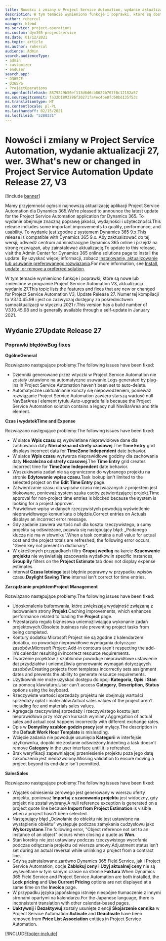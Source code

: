 ```yaml
---
title: Nowości i zmiany w Project Service Automation, wydanie aktualizacji 27, wer. 3
description: W tym temacie wymieniono funkcje i poprawki, które są dostępne w aktualizacji Project Service Automation, wydanie 27, wersja 3.
author: ruhercul
manager: kfend
ms.service: project-operations
ms.custom: dyn365-projectservice
ms.date: 01/12/2021
ms.topic: article
ms.author: ruhercul
audience: Admin
search.audienceType:
- admin
- customizer
- enduser
search.app:
- D365CE
- D365PS
- ProjectOperations
ms.openlocfilehash: 8879229b50ef113d6d6cb8622b707f0c12182a57
ms.sourcegitcommit: fa32b1893286f20271fa4ec4be8fc68bd135f53c
ms.translationtype: HT
ms.contentlocale: pl-PL
ms.lasthandoff: 02/15/2021
ms.locfileid: "5280321"
---
```

# <a name="whats-new-or-changed-in-project-service-automation-update-release-27-v3"></a><span data-ttu-id="bdd54-103">Nowości i zmiany w Project Service Automation, wydanie aktualizacji 27, wer. 3</span><span class="sxs-lookup"><span data-stu-id="bdd54-103">What's new or changed in Project Service Automation Update Release 27, V3</span></span>

[!include [banner](../includes/psa-now-project-operations.md)]

<span data-ttu-id="bdd54-104">Mamy przyjemność ogłosić najnowszą aktualizację aplikacji Project Service Automation dla Dynamics 365.</span><span class="sxs-lookup"><span data-stu-id="bdd54-104">We’re pleased to announce the latest update for the Project Service Automation application for Dynamics 365.</span></span> <span data-ttu-id="bdd54-105">To wydanie obejmuje znaczną poprawę jakości, wydajności i użyteczności.</span><span class="sxs-lookup"><span data-stu-id="bdd54-105">This release includes some important improvements to quality, performance, and usability.</span></span> <span data-ttu-id="bdd54-106">To wydanie jest zgodne z systemem Dynamics 365 9.x.</span><span class="sxs-lookup"><span data-stu-id="bdd54-106">This release is compatible with Dynamics 365 9.x.</span></span> <span data-ttu-id="bdd54-107">Aby zaktualizować do tej wersji, odwiedź centrum administracyjne Dynamics 365 online i przejdź na stronę rozwiązań, aby zainstalować aktualizację.</span><span class="sxs-lookup"><span data-stu-id="bdd54-107">To update to this release, visit the Admin Center for Dynamics 365 online solutions page to install the update.</span></span> <span data-ttu-id="bdd54-108">By uzyskać więcej informacji, zobacz [Instalowanie, aktualizowanie lub usuwanie preferowanego rozwiązania](https://docs.microsoft.com/power-platform/admin/install-remove-preferred-solution).</span><span class="sxs-lookup"><span data-stu-id="bdd54-108">For more information, see [Install, update, or remove a preferred solution](https://docs.microsoft.com/power-platform/admin/install-remove-preferred-solution).</span></span>

<span data-ttu-id="bdd54-109">W tym temacie wymieniono funkcje i poprawki, które są nowe lub zmienione w programie Project Service Automation V3, aktualizacja wydanie 27.</span><span class="sxs-lookup"><span data-stu-id="bdd54-109">This topic lists the features and fixes that are new or changed for Project Service Automation V3, Update Release 27.</span></span> <span data-ttu-id="bdd54-110">Numer tej kompilacji to V3.10.45.98 i jest on zazwyczaj dostępny za pośrednictwem samoaktualizacji w styczniu 2021 r.</span><span class="sxs-lookup"><span data-stu-id="bdd54-110">This version has a build number of V3.10.45.98 and is generally available through a self-update in January 2021.</span></span>

## <a name="update-release-27"></a><span data-ttu-id="bdd54-111">Wydanie 27</span><span class="sxs-lookup"><span data-stu-id="bdd54-111">Update Release 27</span></span>

### <a name="bug-fixes"></a><span data-ttu-id="bdd54-112">Poprawki błędów</span><span class="sxs-lookup"><span data-stu-id="bdd54-112">Bug fixes</span></span>

<span data-ttu-id="bdd54-113">**Ogólne**</span><span class="sxs-lookup"><span data-stu-id="bdd54-113">**General**</span></span>

<span data-ttu-id="bdd54-114">Rozwiązano następujące problemy:</span><span class="sxs-lookup"><span data-stu-id="bdd54-114">The following issues have been fixed:</span></span>

- <span data-ttu-id="bdd54-115">Dzienniki generowane przez wtyczki w Project Service Automation nie zostały ustawione na automatyczne usuwanie.</span><span class="sxs-lookup"><span data-stu-id="bdd54-115">Logs generated by plug-ins in Project Service Automation haven't been set to auto-delete.</span></span>
- <span data-ttu-id="bdd54-116">Automatyczne uaktualnianie kończy się niepowodzeniem, ponieważ rozwiązanie Project Service Automation zawiera starszą wartość null NavBarArea i element tytułu.</span><span class="sxs-lookup"><span data-stu-id="bdd54-116">Auto-upgrade fails because the Project Service Automation solution contains a legacy null NavBarArea and title element.</span></span>

<span data-ttu-id="bdd54-117">**Czas i wydatek**</span><span class="sxs-lookup"><span data-stu-id="bdd54-117">**Time and Expense**</span></span>

<span data-ttu-id="bdd54-118">Rozwiązano następujące problemy:</span><span class="sxs-lookup"><span data-stu-id="bdd54-118">The following issues have been fixed:</span></span>

- <span data-ttu-id="bdd54-119">W siatce **Wpis czasu** są wyświetlane nieprawidłowe dane dla zachowania daty **Niezależna od strefy czasowej**.</span><span class="sxs-lookup"><span data-stu-id="bdd54-119">The **Time Entry** grid displays incorrect data for **TimeZone Independent** date behavior.</span></span>
- <span data-ttu-id="bdd54-120">W siatce **Wpis czasu** wytwarza nieprawidłowe godziny dla zachowania daty **Niezależna od strefy czasowej**.</span><span class="sxs-lookup"><span data-stu-id="bdd54-120">The **Time Entry** grid creates incorrect time for **TimeZone Independent** date behavior.</span></span>
- <span data-ttu-id="bdd54-121">Wyszukiwania zadań nie są ograniczone do wybranego projektu na stronie **Edytowanie wpisu czasu**.</span><span class="sxs-lookup"><span data-stu-id="bdd54-121">Task lookup isn't limited to the selected project on the **Edit Time Entry** page.</span></span>
- <span data-ttu-id="bdd54-122">Zatwierdzanie czasu dla wpisów czasu niezwiązanych z projektem jest blokowane, ponieważ system szuka osoby zatwierdzającej projekt.</span><span class="sxs-lookup"><span data-stu-id="bdd54-122">Time approval for non-project time entries is blocked because the system is looking for a project approver.</span></span>
- <span data-ttu-id="bdd54-123">Prawidłowe wpisy w danych rzeczywistych powodują wyświetlenie nieprawidłowego komunikatu o błędzie.</span><span class="sxs-lookup"><span data-stu-id="bdd54-123">Correct entries on Actuals displays an incorrect error message.</span></span>
- <span data-ttu-id="bdd54-124">Gdy zadanie zawiera wartość null dla kosztu rzeczywistego, a sumy projektu są odświeżane, pojawia się następujący błąd: „Podanego klucza nie ma w słowniku”.</span><span class="sxs-lookup"><span data-stu-id="bdd54-124">When a task contains a null value for actual cost and the project totals are refreshed, the following error occurs, "Given key not present in dictionary".</span></span>
- <span data-ttu-id="bdd54-125">W określonych przypadkach filtry **Grupuj według** na karcie **Szacowanie projektu** nie wyświetlają szacowania wydatków.</span><span class="sxs-lookup"><span data-stu-id="bdd54-125">In specific instances, **Group By** filters on the **Project Estimate** tab does not display expense estimates.</span></span>
- <span data-ttu-id="bdd54-126">Interwał **Czasu letniego** jest błędnie poprawny w przypadku wpisów czasu.</span><span class="sxs-lookup"><span data-stu-id="bdd54-126">**Daylight Saving Time** interval isn't correct for time entries.</span></span>

<span data-ttu-id="bdd54-127">**Zarządzanie projektem**</span><span class="sxs-lookup"><span data-stu-id="bdd54-127">**Project Management**</span></span>

<span data-ttu-id="bdd54-128">Rozwiązano następujące problemy:</span><span class="sxs-lookup"><span data-stu-id="bdd54-128">The following issues have been fixed:</span></span>

- <span data-ttu-id="bdd54-129">Udoskonalenia buforowania, które zwiększają wydajność związaną z ładowaniem strony **Projekt**.</span><span class="sxs-lookup"><span data-stu-id="bdd54-129">Caching improvements, which enhances performance related to loading the **Project** page.</span></span>
- <span data-ttu-id="bdd54-130">Przestarzała reguła biznesowa uniemożliwiająca wykonanie zadań projektowych.</span><span class="sxs-lookup"><span data-stu-id="bdd54-130">Obsolete business rule preventing project tasks from being completed.</span></span>
- <span data-ttu-id="bdd54-131">Kontury dodatku Microsoft Project nie są zgodne z kalendarzem dodatku, co powoduje nieprawidłowe wymagania dotyczące zasobów.</span><span class="sxs-lookup"><span data-stu-id="bdd54-131">Microsoft Project Add-in contours aren't respecting the add-in’s calendar resulting in incorrect resource requirements.</span></span>
- <span data-ttu-id="bdd54-132">Tworzenie projektów z szablonów powoduje nieprawidłowe ustawienie dat przydziałów i uniemożliwia generowanie wymagań dotyczących zasobów.</span><span class="sxs-lookup"><span data-stu-id="bdd54-132">Creating projects from templates incorrectly sets assignment dates and prevents the ability to generate resource requirements.</span></span>
- <span data-ttu-id="bdd54-133">Użytkownik nie może uzyskać dostępu do opcji **Kategoria**, **Opis** i **Stan** za pomocą klawiatury.</span><span class="sxs-lookup"><span data-stu-id="bdd54-133">User can't access **Category**, **Description**, **Status** options using the keyboard.</span></span>
- <span data-ttu-id="bdd54-134">Rzeczywiste wartości sprzedaży projektu nie obejmują wartości sprzedaży opłat i materiałów.</span><span class="sxs-lookup"><span data-stu-id="bdd54-134">Actual sales values of the project aren't including fee and materials sales values.</span></span>
- <span data-ttu-id="bdd54-135">Agregacja rzeczywistej sprzedaży i rzeczywistego kosztu jest nieprawidłowa przy różnych kursach wymiany.</span><span class="sxs-lookup"><span data-stu-id="bdd54-135">Aggregation of actual sales and actual cost happens incorrectly with different exchange rates.</span></span>
- <span data-ttu-id="bdd54-136">Opis w **Domyślny szablon godzin pracy** jest mylący.</span><span class="sxs-lookup"><span data-stu-id="bdd54-136">The description in the **Default Work Hour Template** is misleading.</span></span>
- <span data-ttu-id="bdd54-137">Wcięcie zadania nie powoduje usunięcia **Kategorii** w interfejsie użytkownika, dopóki nie zostanie odświeżony.</span><span class="sxs-lookup"><span data-stu-id="bdd54-137">Indenting a task doesn't remove **Category** in the user interface until it is refreshed.</span></span>
- <span data-ttu-id="bdd54-138">Brak weryfikacji zapewniającej przeniesienie projektu poza jego datę zakończenia jest niedozwolony.</span><span class="sxs-lookup"><span data-stu-id="bdd54-138">Missing validation to ensure moving a project beyond its end date isn't permitted.</span></span>

<span data-ttu-id="bdd54-139">**Sales**</span><span class="sxs-lookup"><span data-stu-id="bdd54-139">**Sales**</span></span>

<span data-ttu-id="bdd54-140">Rozwiązano następujące problemy:</span><span class="sxs-lookup"><span data-stu-id="bdd54-140">The following issues have been fixed:</span></span>

- <span data-ttu-id="bdd54-141">Wyjątek odniesienia zerowego jest generowany w wierszu oferty projektu, ponieważ **Importuj z szacowania projektu** jest widoczny, gdy projekt nie został wybrany.</span><span class="sxs-lookup"><span data-stu-id="bdd54-141">A null reference exception is generated on a project quote line because **Import from Project Estimation** is visible when a project hasn't been selected.</span></span>
- <span data-ttu-id="bdd54-142">Następujący błąd „Odwołanie do obiektu nie jest ustawione na wystąpienie obiektu” występuje podczas zamykania cudzysłowu jako **Wykorzystane**.</span><span class="sxs-lookup"><span data-stu-id="bdd54-142">The following error, "Object reference not set to an instance of an object" occurs when closing a quote as **Won**.</span></span>
- <span data-ttu-id="bdd54-143">Stan korekty nie jest ustawiany podczas rzeczywistego wycofania podczas odłączania projektu od wiersza umowy.</span><span class="sxs-lookup"><span data-stu-id="bdd54-143">Adjustment status isn't set during an actual reversal while unlinking a project from a contract line.</span></span>
- <span data-ttu-id="bdd54-144">Gdy są zainstalowane zarówno Dynamics 365 Field Service, jak i Project Service Automation, opcje **Zablokuj ceny** i **Użyj aktualnej ceny** nie są wyświetlane w tym samym czasie na stronie **Faktura**.</span><span class="sxs-lookup"><span data-stu-id="bdd54-144">When Dynamics 365 Field Service and Project Service Automation are both installed, the **Lock pricing** and **Use Current Pricing** options are not displayed at a same time on the **Invoice** page.</span></span>
- <span data-ttu-id="bdd54-145">W przypadku języka japońskiego istnieje niespójne tłumaczenie z innymi stronami opartymi na kalendarzu.</span><span class="sxs-lookup"><span data-stu-id="bdd54-145">For the Japanese language, there is inconsistent translation with other calendar-based pages.</span></span>
- <span data-ttu-id="bdd54-146">**Uaktywnij** i **Dezaktywuj** zostały usunięte z encji **Skojarzenie cennika** w Project Service Automation.</span><span class="sxs-lookup"><span data-stu-id="bdd54-146">**Activate** and **Deactivate** have been removed from **Price List Association** entities in Project Service Automation.</span></span>


[!INCLUDE[footer-include](../includes/footer-banner.md)]